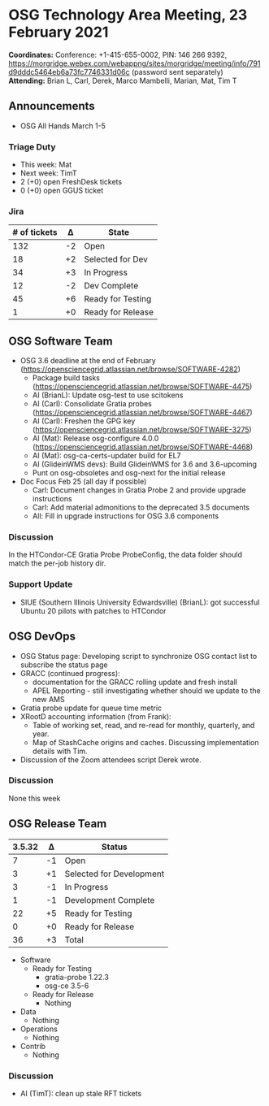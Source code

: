 # OSG Technology Area Meeting, 23 February 2021

**Coordinates:** Conference: +1-415-655-0002, PIN: 146 266 9392, <https://morgridge.webex.com/webappng/sites/morgridge/meeting/info/791d9dddc5464eb6a73fc7746331d06c> (password sent separately)  
**Attending:**   Brian L, Carl, Derek, Marco Mambelli, Marian, Mat, Tim T


## Announcements

-   OSG All Hands March 1-5


### Triage Duty

-   This week: Mat
-   Next week: TimT
-   2 (+0) open FreshDesk tickets
-   0 (+0) open GGUS ticket


### Jira

| # of tickets | &Delta; | State             |
|------------ |------- |----------------- |
| 132          | -2      | Open              |
| 18           | +2      | Selected for Dev  |
| 34           | +3      | In Progress       |
| 12           | -2      | Dev Complete      |
| 45           | +6      | Ready for Testing |
| 1            | +0      | Ready for Release |


## OSG Software Team

-   OSG 3.6 deadline at the end of February (<https://opensciencegrid.atlassian.net/browse/SOFTWARE-4282>)  
    -   Package build tasks (<https://opensciencegrid.atlassian.net/browse/SOFTWARE-4475>)
    -   AI (BrianL): Update osg-test to use scitokens
    -   AI (Carl): Consolidate Gratia probes (<https://opensciencegrid.atlassian.net/browse/SOFTWARE-4467>)
    -   AI (Carl): Freshen the GPG key (<https://opensciencegrid.atlassian.net/browse/SOFTWARE-3275>)
    -   AI (Mat): Release osg-configure 4.0.0 (<https://opensciencegrid.atlassian.net/browse/SOFTWARE-4468>)
    -   AI (Mat): osg-ca-certs-updater build for EL7
    -   AI (GlideinWMS devs): Build GlideinWMS for 3.6 and 3.6-upcoming
    -   Punt on osg-obsoletes and osg-next for the initial release
-   Doc Focus Feb 25 (all day if possible)
    -   Carl: Document changes in Gratia Probe 2 and provide upgrade instructions
    -   Carl: Add material admonitions to the deprecated 3.5 documents
    -   All: Fill in upgrade instructions for OSG 3.6 components


### Discussion

In the HTCondor-CE Gratia Probe ProbeConfig, the data folder should match the per-job history dir.


### Support Update

-   SIUE (Southern Illinois University Edwardsville) (BrianL): got successful Ubuntu 20 pilots with patches to HTCondor


## OSG DevOps

-   OSG Status page: Developing script to synchronize OSG contact list to subscribe the status page
-   GRACC (continued progress):  
    -   documentation for the GRACC rolling update and fresh install
    -   APEL Reporting - still investigating whether should we update to the new AMS
-   Gratia probe update for queue time metric
-   XRootD accounting information (from Frank):  
    -   Table of working set, read, and re-read for monthly, quarterly, and year.
    -   Map of StashCache origins and caches.  Discussing implementation details with Tim.
-   Discussion of the Zoom attendees script Derek wrote.


### Discussion

None this week  


## OSG Release Team

| 3.5.32 | &Delta; | Status                   |
| ------ | ------- | ------------------------ |
| 7      | -1      | Open                     |
| 3      | +1      | Selected for Development |
| 3      | -1      | In Progress              |
| 1      | -1      | Development Complete     |
| 22     | +5      | Ready for Testing        |
| 0      | +0      | Ready for Release        |
| 36     | +3      | Total                    |

-   Software  
    -   Ready for Testing  
        -   gratia-probe 1.22.3
        -   osg-ce 3.5-6
    -   Ready for Release  
        -   Nothing
-   Data  
    -   Nothing
-   Operations  
    -   Nothing
-   Contrib  
    -   Nothing


### Discussion

-   AI (TimT): clean up stale RFT tickets
